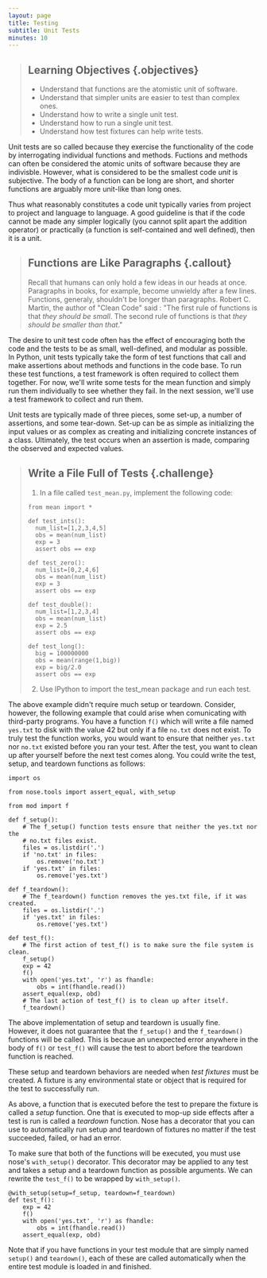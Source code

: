 ```yaml
---
layout: page
title: Testing
subtitle: Unit Tests
minutes: 10
---
```

> ## Learning Objectives {.objectives}
> 
> *   Understand that functions are the atomistic unit of software.
> *   Understand that simpler units are easier to test than complex ones.
> *   Understand how to write a single unit test.
> *   Understand how to run a single unit test.
> *   Understand how test fixtures can help write tests.

Unit tests are so called because they exercise the functionality of the code by
interrogating individual functions and methods. Fuctions and methods can often
be considered the atomic units of software because they are indivisble.
However, what is considered to be the smallest code _unit_ is subjective. The
body of a function can be long are short, and shorter functions are arguably
more unit-like than long ones.

Thus what reasonably constitutes a code unit typically varies from project to
project and language to language.  A good guideline is that if the code cannot
be made any simpler logically (you cannot split apart the addition operator) or
practically (a function is self-contained and well defined), then it is a unit. 

> ## Functions are Like Paragraphs {.callout}
> Recall that humans can only hold a few ideas in our heads at once. Paragraphs
> in books, for example, become unwieldy after a few lines. Functions, generaly,
> shouldn't be longer than paragraphs.
> Robert C. Martin, the author of "Clean Code" said : "The first rule of
> functions is that _they should be small_. The second rule of functions is that
> _they should be smaller than that_." 

The desire to unit test code often has the effect of encouraging both the
code and the tests to be as small, well-defined, and modular as possible.  
In Python, unit tests typically take the form of test functions that call and make
assertions about methods and functions in the code base.  To run these test
functions, a test framework is often required to collect them together. For
now, we'll write some tests for the mean function and simply run them
individually to see whether they fail. In the next session, we'll use a test
framework to collect and run them.

Unit tests are typically made of three pieces, some set-up, a number of
assertions, and some tear-down. Set-up can be as simple as initializing the
input values or as complex as creating and initializing concrete instances of a
class. Ultimately, the test occurs when an assertion is made, comparing the
observed and expected values.

> ## Write a File Full of Tests {.challenge}
> 1. In a file called `test_mean.py`, implement the following code:
> 
> ~~~ {.python}
> from mean import *
> 
> def test_ints():
>   num_list=[1,2,3,4,5]
>   obs = mean(num_list)
>   exp = 3
>   assert obs == exp
> 
> def test_zero():
>   num_list=[0,2,4,6]
>   obs = mean(num_list)
>   exp = 3
>   assert obs == exp
> 
> def test_double():
>   num_list=[1,2,3,4]
>   obs = mean(num_list)
>   exp = 2.5
>   assert obs == exp
> 
> def test_long():
>   big = 100000000
>   obs = mean(range(1,big))
>   exp = big/2.0
>   assert obs == exp
> ~~~
> 
> 2. Use IPython to import the test_mean package and run each test.
> 


The above example didn't require much setup or teardown. Consider, however, the 
following example that could arise when comunicating with third-party programs. 
You have a function `f()` which will write a file named `yes.txt` to disk with 
the value 42 but only if a file `no.txt` does not exist. To truly test the 
function works, you would want to ensure that neither `yes.txt` nor `no.txt` 
existed before you ran your test. After the test, you want to clean up after 
yourself before the next test comes along.  You could write the test, setup, 
and teardown functions as follows: 

~~~ {.python}
import os

from nose.tools import assert_equal, with_setup

from mod import f

def f_setup():
    # The f_setup() function tests ensure that neither the yes.txt nor the
    # no.txt files exist.
    files = os.listdir('.')
    if 'no.txt' in files:
        os.remove('no.txt')
    if 'yes.txt' in files:
        os.remove('yes.txt')

def f_teardown():
    # The f_teardown() function removes the yes.txt file, if it was created.
    files = os.listdir('.')
    if 'yes.txt' in files:
        os.remove('yes.txt')

def test_f():
    # The first action of test_f() is to make sure the file system is clean.
    f_setup()
    exp = 42
    f()
    with open('yes.txt', 'r') as fhandle:
        obs = int(fhandle.read())
    assert_equal(exp, obd)
    # The last action of test_f() is to clean up after itself.
    f_teardown()
~~~

The above implementation of setup and teardown is usually fine.  
However, it does
not guarantee that the
`f_setup()` and the `f_teardown()` functions will be called. This is becaue an
unexpected error anywhere in the body of `f()` or `test_f()` will cause the
test to abort before the teardown function is reached.

These setup and teardown behaviors are needed when _test fixtures_ must be 
created.  A fixture is any environmental state or object that is required for the test to successfully run. 

As above, a function that is executed before the test to prepare the fixture
is called a _setup_ function. One that is executed to mop-up side effects
after a test is run is called a _teardown_ function.  Nose has a decorator that
you can use to automatically run setup and teardown of fixtures no matter if 
the test succeeded, failed, or had an error.

To make sure that both of the functions will be executed, you must use nose's
`with_setup()` decorator. This decorator may be applied to any test
and takes a setup and a teardown function as possible arguments. We can rewrite the
`test_f()` to be wrapped by `with_setup()`.


~~~ {.python}
@with_setup(setup=f_setup, teardown=f_teardown)
def test_f():
    exp = 42
    f()
    with open('yes.txt', 'r') as fhandle:
        obs = int(fhandle.read())
    assert_equal(exp, obd)
~~~

Note that if you have functions in your test module that are simply named
`setup()` and `teardown()`, each of these are called automatically when the
entire test module is loaded in and finished.
